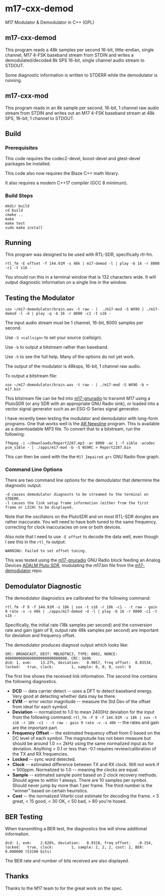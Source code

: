 # m17-cxx-demod
M17 Modulator & Demodulator in C++ (GPL)

## m17-cxx-demod
This program reads a 48k samples per second 16-bit, little-endian, single
channel, M17 4-FSK baseband stream from STDIN and writes a demodulated/decoded
8k SPS 16-bit, single channel audio stream to STDOUT.

Some diagnostic information is written to STDERR while the demodulator is
running.

## m17-cxx-mod
This program reads in an 8k sample per second, 16-bit, 1 channel raw audio
stream from STDIN and writes out an M17 4-FSK baseband stream at 48k SPS,
16-bit, 1 channel to STDOUT.

## Build

### Prerequisites

This code requires the codec2-devel, boost-devel and gtest-devel packages be installed.

This code also now requires the Blaze C++ math library.

It also requires a modern C++17 compiler (GCC 8 minimum).

### Build Steps

    mkdir build
    cd build
    cmake ..
    make
    make test
    sudo make install

## Running

This program was designed to be used with RTL-SDR, specifically rtl-fm.

    rtl_fm -E offset -f 144.91M -s 48k | m17-demod -l | play -b 16 -r 8000 -c1 -t s16 -

You should run this in a terminal window that is 132 characters wide. It
will output diagnostic information on a single line in the window.

## Testing the Modulator

    sox ~/m17-demodulator/brain.wav -t raw - |  ./m17-mod -S WX9O | ./m17-demod -l -d | play -q -b 16 -r 8000 -c1 -t s16 -

The input audio stream must be 1 channel, 16-bit, 8000 samples per second.

Use `-S <callsign>` to set your source (callsign).

Use `-b` to output a bitstream rather than baseband.

Use `-h` to see the full help.  Many of the options do not yet work.

The output of the modulator is 48ksps, 16-bit, 1 channel raw audio.

To output a bitstream file:

    sox ~/m17-demodulator/brain.wav -t raw - | ./m17-mod -S WX9O -b > m17.bin

This bitstream file can be fed into [m17-gnuradio](https://github.com/mobilinkd/m17-gnuradio) to
transmit M17 using a PlutoSDR (or any SDR with an appropriate GNU Radio sink), or loaded into
a vector signal generator such as an ESG-D Series signal generator.

I have recently been testing the modulator and demodulator with long-form programs. One
that works well is the [AR Newsline](https://www.arnewsline.org/) program.  This is available
as a downloadable MP3 file.  To convert that to a bitstream, run the following:

    ffmpeg -i ~/Downloads/Report2287.mp3 -ar 8000 -ac 1 -f s16le -acodec pcm_s16le - | ./apps/m17-mod -b -S NS9RC > Report2287.bin

This can then be used with the the `M17_Impaired.grc` GNU Radio flow graph.

### Command Line Options

There are two command line options for the demodulator that determine the diagnostic output.

    -d causes demodulator diagnosts to be streamed to the terminal on STDERR.
    -l causes the link setup frame information (either from the first frame or LICH) to be displayed.

Note that the oscillators on the PlutoSDR and on most RTL-SDR dongles are
rather inaccurate.  You will need to have both tuned to the same frequency,
correcting for clock inaccuracies on one or both devices.

Also note that I need to use `-E offset` to decode the data well, even though
I see this in the `rtl_fm` output:

    WARNING: Failed to set offset tuning.

This was tested using the [m17-gnuradio](https://github.com/mobilinkd/m17-gnuradio)
GNU Radio block feeding an Analog Devices 
[ADALM Pluto SDR](https://www.analog.com/en/design-center/evaluation-hardware-and-software/evaluation-boards-kits/adalm-pluto.html),
modulating the m17.bin file from the
[m17-demodulator](https://github.com/mobilinkd/m17-demodulator) repo.

## Demodulator Diagnostic

The demodulator diagnostics are calibrated for the following command:

    rtl_fm -F 9 -f 144.91M -s 18k | sox -t s16 -r 18k -c1 - -t raw - gain 9 rate -v -s 48k | ./apps/m17-demod -d -l | play -b 16 -r 8000 -c1 -t s16 -

Specifically, the initial rate (18k samples per second) and the conversion rate and gain (gain of 9,
output rate 48k samples per second) are important for deviation and frequency offset.

The demodulator produces diagnost output which looks like:

    SRC: BROADCAST, DEST: MBLKDTNC3, TYPE: 0002, NONCE: 0000000000000000000000000000, CRC: bb9b
    dcd: 1, evm:    13.27%, deviation:   0.9857, freq offset:  0.03534, locked:   true, clock:        1, sample: 0, 0, 0, cost: 9

The first line shows the received link information.  The second line contains the following diagnostics.

 - **DCD** -- data carrier detect -- uses a DFT to detect baseband energy.  Very good at detecting whether data may be there.
 - **EVM** -- error vector magnitude -- measure the Std Dev of the offset from ideal for each symbol.
 - **Deviation** -- normalized to 1.0 to mean 2400Hz deviation for the input from the following command:
    `rtl_fm -F 9 -f 144.91M -s 18k | sox -t s16 -r 18k -c1 - -t raw - gain 9 rate -v -s 48k` -- the rates and gain are the important part.
 - **Frequency Offset** -- the estimated frequency offset from 0 based on the DC level of each symbol.  The magnutude has
    not been measure but should be around 1.0 == 2kHz using the same normalized input as for deviation.  Anything > 0.1
    or less than -0.1 requires review/calibration of the TX and RX frequencies.
 - **Locked** -- sync word detected. 
 - **Clock** -- estimated difference between TX and RX clock.  Will not work if > 500ppm.  Normalized to 1.0 -- meaning the clocks are equal.
 - **Sample** -- estimated sample point based on 2 clock recovery methods.  Should agree to within 1 always.  There are
    10 samples per symbol.  Should never jump by more than 1 per frame.  The third number is the "winner" based on
    certain heuristics.
 - **Cost** -- the normalized Viterbi cost estimate for decoding the frame.  < 5 great, < 15 good, < 30 OK, < 50 bad, > 80 you're hosed.

## BER Testing

When transmitting a BER test, the diagnostics line will show additional information.

    dcd: 1, evm:    2.626%, deviation:   0.9318, freq offset:   -0.154, locked:   true, clock:        1, sample: 2, 2, 2, cost: 2, BER: 0.000000 (53190 bits)

The BER rate and number of bits received are also displayed.

## Thanks

Thanks to the M17 team to for the great work on the spec.
